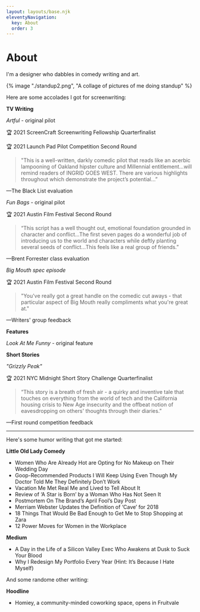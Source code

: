 ```yaml
---
layout: layouts/base.njk
eleventyNavigation:
  key: About
  order: 3
---
```

# About

I'm a designer who dabbles in comedy writing and art. 

{% image "./standup2.png", "A collage of pictures of me doing standup" %}


Here are some accolades I got for screenwriting:

**TV Writing**

*Artful* - original pilot

🏆 2021 ScreenCraft Screenwriting Fellowship Quarterfinalist

🏆 2021 Launch Pad Pilot Competition Second Round

> "This is a well-written, darkly comedic pilot that reads like an acerbic lampooning of Oakland hipster culture and Millennial entitlement…will remind readers of INGRID GOES WEST. There are various highlights throughout which demonstrate the project’s potential…”

—The Black List evaluation



*Fun Bags* - original pilot

🏆 2021 Austin Film Festival Second Round

> “This script has a well thought out, emotional foundation grounded in character and conflict...The first seven pages do a wonderful job of introducing us to the world and characters while deftly planting several seeds of conflict...This feels like a real group of friends.”

—Brent Forrester class evaluation



*Big Mouth spec episode*

🏆 2021 Austin Film Festival Second Round

> "You've really got a great handle on the comedic cut aways - that particular aspect of Big Mouth really compliments what you're great at."

—Writers' group feedback



**Features**

*Look At Me Funny* - original feature



**Short Stories**

*"Grizzly Peak"*

🏆 2021 NYC Midnight Short Story Challenge Quarterfinalist

> “This story is a breath of fresh air - a quirky and inventive tale that touches on everything from the world of tech and the California housing crisis to New Age insecurity and the offbeat notion of eavesdropping on others' thoughts through their diaries.”

—First round competition feedback


---



Here's some humor writing that got me started:

**Little Old Lady Comedy**
- Women Who Are Already Hot are Opting for No Makeup on Their Wedding Day
- Goop-Recommended Products I Will Keep Using Even Though My Doctor Told Me They Definitely Don’t Work
- Vacation Me Met Real Me and Lived to Tell About It
- Review of ‘A Star is Born’ by a Woman Who Has Not Seen It
- Postmortem On The Brand’s April Fool’s Day Post
- Merriam Webster Updates the Definition of ‘Cave’ for 2018
- 18 Things That Would Be Bad Enough to Get Me to Stop Shopping at Zara
- 12 Power Moves for Women in the Workplace


**Medium**
- A Day in the Life of a Silicon Valley Exec Who Awakens at Dusk to Suck Your Blood
- Why I Redesign My Portfolio Every Year (Hint: It’s Because I Hate Myself)


And some randome other writing:	

**Hoodline**

- Homiey, a community-minded coworking space, opens in Fruitvale